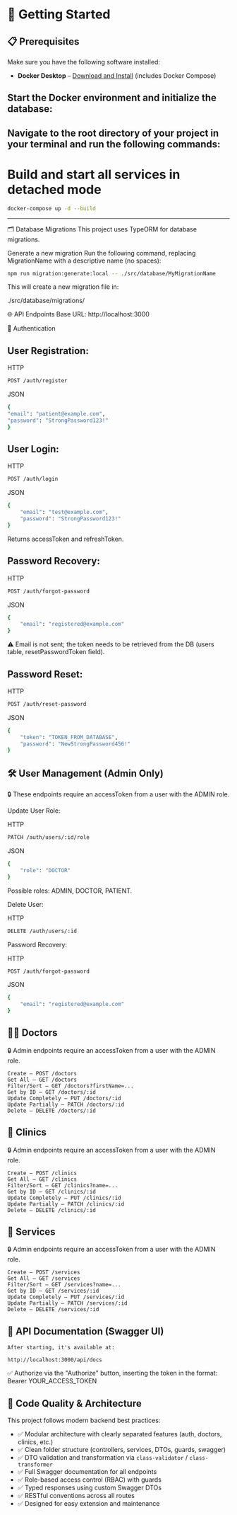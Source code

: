# 🚀 Getting Started

## 📋 Prerequisites

Make sure you have the following software installed:

-   **Docker Desktop** – [Download and Install](https://www.docker.com/products/docker-desktop/) (includes Docker Compose)

## Start the Docker environment and initialize the database:
## Navigate to the root directory of your project in your terminal and run the following commands:

# Build and start all services in detached mode
```bash
docker-compose up -d --build
```
---

🗂 Database Migrations
This project uses TypeORM for database migrations.

Generate a new migration
Run the following command, replacing MigrationName with a descriptive name (no spaces):

```bash
npm run migration:generate:local -- ./src/database/MyMigrationName
```
This will create a new migration file in:

./src/database/migrations/

🌐 API Endpoints
Base URL: http://localhost:3000

🔑 Authentication

## User Registration:

HTTP
```bash
POST /auth/register
```

JSON
```bash
{
"email": "patient@example.com",
"password": "StrongPassword123!"
}
```

## User Login:

HTTP
```bash
POST /auth/login
```

JSON
```bash
{
    "email": "test@example.com",
    "password": "StrongPassword123!"
}
```
Returns accessToken and refreshToken.

## Password Recovery:

HTTP
```bash
POST /auth/forgot-password
```
JSON
```bash
{
    "email": "registered@example.com"
}
```
⚠️ Email is not sent; the token needs to be retrieved from the DB (users table, resetPasswordToken field).

## Password Reset:
HTTP
```bash
POST /auth/reset-password
```
JSON
```bash
{
    "token": "TOKEN_FROM_DATABASE",
    "password": "NewStrongPassword456!"
}
```

## 🛠️ User Management (Admin Only)
🔒 These endpoints require an accessToken from a user with the ADMIN role.

Update User Role:

HTTP
```bash
PATCH /auth/users/:id/role
```
JSON
```bash
{
    "role": "DOCTOR"
}
```
Possible roles: ADMIN, DOCTOR, PATIENT.

Delete User:

HTTP
```bash
DELETE /auth/users/:id
```
Password Recovery:

HTTP
```bash
POST /auth/forgot-password
```
JSON
```bash
{
    "email": "registered@example.com"
}
```
## 👩‍⚕️ Doctors
🔒 Admin endpoints require an accessToken from a user with the ADMIN role.

    Create – POST /doctors
    Get All – GET /doctors
    Filter/Sort – GET /doctors?firstName=...
    Get by ID – GET /doctors/:id
    Update Completely – PUT /doctors/:id
    Update Partially – PATCH /doctors/:id
    Delete – DELETE /doctors/:id

## 🏥 Clinics
🔒 Admin endpoints require an accessToken from a user with the ADMIN role.

    Create – POST /clinics
    Get All – GET /clinics
    Filter/Sort – GET /clinics?name=...
    Get by ID – GET /clinics/:id
    Update Completely – PUT /clinics/:id
    Update Partially – PATCH /clinics/:id
    Delete – DELETE /clinics/:id

## 🧰 Services
🔒 Admin endpoints require an accessToken from a user with the ADMIN role.

    Create – POST /services
    Get All – GET /services
    Filter/Sort – GET /services?name=...
    Get by ID – GET /services/:id
    Update Completely – PUT /services/:id
    Update Partially – PATCH /services/:id
    Delete – DELETE /services/:id

## 📄 API Documentation (Swagger UI)
    After starting, it's available at:

    http://localhost:3000/api/docs

✅ Authorize via the "Authorize" button, inserting the token in the format:
Bearer YOUR_ACCESS_TOKEN

## 🧹 Code Quality & Architecture

This project follows modern backend best practices:

- ✅ Modular architecture with clearly separated features (auth, doctors, clinics, etc.)
- ✅ Clean folder structure (controllers, services, DTOs, guards, swagger)
- ✅ DTO validation and transformation via `class-validator` / `class-transformer`
- ✅ Full Swagger documentation for all endpoints
- ✅ Role-based access control (RBAC) with guards
- ✅ Typed responses using custom Swagger DTOs
- ✅ RESTful conventions across all routes
- ✅ Designed for easy extension and maintenance
